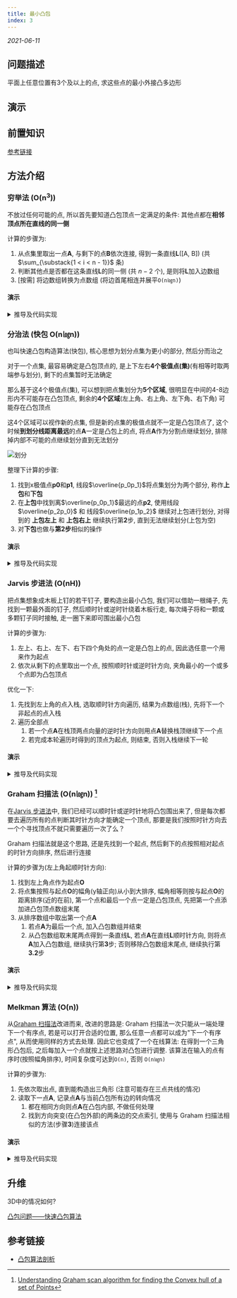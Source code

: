 ```yaml
---
title: 最小凸包
index: 3
---
```


*2021-06-11*

## 问题描述

平面上任意位置有3个及以上的点, 求这些点的最小外接凸多边形

## 演示

<Show />

## 前置知识

[参考链接](./pinp#凸多边形)

## 方法介绍

### 穷举法 (O(n<sup>3</sup>))

不放过任何可能的点, 所以首先要知道凸包顶点一定满足的条件: 其他点都在**相邻顶点所在直线的同一侧**

计算的步骤为:

1. 从点集里取出一点**A**, 与剩下的点**B**依次连接, 得到一条直线**L**([A, B]) (共 $\sum_{\substack{1 < i < n - 1}}$ 条)
2. 判断其他点是否都在这条直线**L**的同一侧 (共 $n - 2$ 个), 是则将**L**加入边数组
3. [按需] 将边数组转换为点数组 (将边首尾相连并展平`O(n㏒n)`)

#### 演示

<Play :algorithm="exhaust" :speed="80" />

<details>
<summary>推导及代码实现</summary>

<<< @/blog/algorithm/components/melkman/exhaust.ts

</details>

### 分治法 (快包 O(n㏒n))

也叫快速凸包构造算法(快包), 核心思想为划分点集为更小的部分, 然后分而治之

对于一个点集, 最容易确定是凸包顶点的, 是上下左右**4个极值点(集)**(有相等时取两端参与划分), 剩下的点集暂时无法确定

那么基于这4个极值点(集), 可以想到把点集划分为**5个区域**, 很明显在中间的4-8边形内不可能存在凸包顶点, 剩余的**4个区域**(左上角、右上角、左下角、右下角) 可能存在凸包顶点

这4个区域可以视作新的点集, 但是新的点集的极值点就不一定是凸包顶点了, 这个时候**到划分线距离最远**的点**A**一定是凸包上的点, 将点**A**作为分割点继续划分, 排除掉内部不可能的点继续划分直到无法划分

![划分](melkman/divide.png)

整理下计算的步骤:

1. 找到x极值点**p0**和**p1**, 线段$\overline{p_0p_1}$将点集划分为两个部分, 称作**上包**和**下包**
2. 在**上包**中找到离$\overline{p_0p_1}$最远的点**p2**, 使用线段$\overline{p_2p_0}$ 和 线段$\overline{p_1p_2}$ 继续对上包进行划分, 对得到的 **上包左上** 和 **上包右上** 继续执行第**2**步, 直到无法继续划分(上包为空)
3. 对**下包**也做与**第2步**相似的操作

#### 演示

<Play :algorithm="divide" :speed="125" />

<details>
<summary>推导及代码实现</summary>

与[前置知识](#前置知识)中介绍过的通过叉积的正负判断点在线段的顺时针/逆时针方向的方法一致, 叉积表示的是两向量围成的**平行四边形面积**(除2得三角形面积), 距离最远的点一定可以围出**最大的面积**, 据此可以划分上下包及找到距离划分线最远的点

<<< @/blog/algorithm/components/melkman/divide.ts

</details>

### Jarvis 步进法 (O(nH))

把点集想象成木板上钉的若干钉子, 要构造出最小凸包, 我们可以借助一根绳子, 先找到一颗最外面的钉子, 然后顺时针或逆时针绕着木板行走, 每次绳子将和一颗或多颗钉子同时接触, 走一圈下来即可围出最小凸包

计算的步骤为:

1. 左上、右上、左下、右下四个角处的点一定是凸包上的点, 因此选任意一个用来作为起点
2. 依次从剩下的点里取出一个点, 按照顺时针或逆时针方向, 夹角最小的一个或多个点即为凸包顶点

优化一下:

1. 先找到左上角的点入栈, 选取顺时针方向遍历, 结果为点数组(栈), 先将下一个非起点的点入栈
2. 遍历全部点
    1. 若一个点**A**在栈顶两点向量的逆时针方向则用点**A**替换栈顶继续下一个点
    2. 若完成本轮遍历时得到的顶点为起点, 则结束, 否则入栈继续下一轮

#### 演示

<Play :algorithm="jarvis" :speed="125" />

<details>
<summary>推导及代码实现</summary>

<<< @/blog/algorithm/components/melkman/jarvis.ts

</details>

### Graham 扫描法 (O(n㏒n)) [^GrahamScan]

在[Jarvis 步进法](#jarvis-步进法-o-nh)中, 我们已经可以顺时针或逆时针地将凸包围出来了, 但是每次都要去遍历所有的点判断其时针方向才能确定一个顶点, 那要是我们按照时针方向去一个个寻找顶点不就只需要遍历一次了么？

Graham 扫描法就是这个思路, 还是先找到一个起点, 然后剩下的点按照相对起点的时针方向排序, 然后进行连接

计算的步骤为(左上角起顺时针方向):

1. 找到左上角点作为起点**O**
2. 将点集按照与起点**O**的幅角(y轴正向)从小到大排序, 幅角相等则按与起点**O**的距离排序(近的在前), 第一个点和最后一个点一定是凸包顶点, 先把第一个点添加进凸包顶点数组末尾
3. 从排序数组中取出第一个点**A**
    1. 若点**A**为最后一个点, 加入凸包数组并结束
    2. 从凸包数组取末尾两点得到一条直线**L**, 若点**A**在直线**L**顺时针方向, 则将点**A**加入凸包数组, 继续执行第**3**步; 否则移除凸包数组末尾点, 继续执行第**3.2**步

#### 演示

<Play :algorithm="graham" :speed="125" />

<details>
<summary>推导及代码实现</summary>

其他点与起点的幅角范围为 [0, 180°], 使用$\cos$函数即可排序幅角, 同时可计算出距离

<<< @/blog/algorithm/components/melkman/graham.ts

</details>

### Melkman 算法 (O(n))

从[Graham 扫描法](#graham-扫描法-o-n㏒n)改进而来, 改进的思路是: Graham 扫描法一次只能从一端处理下一个有序点, 若是可以打开合适的位置, 那么任意一点都可以成为"下一个有序点", 从而使用同样的方式去处理. 因此它也变成了一个在线算法: 在得到一个三角形凸包后, 之后每加入一个点就按上述思路对凸包进行调整. 该算法在输入的点有序时(按照幅角排序), 时间复杂度可达到`O(n)`, 否则 `O(n㏒n)`

计算的步骤为:

1. 先依次取出点, 直到能构造出三角形 (注意可能存在三点共线的情况)
2. 读取下一点**A**, 记录点**A**与当前凸包所有边的转向情况
    1. 都在相同方向则点**A**在凸包内部, 不做任何处理
    2. 找到方向突变(在凸包外部)的两条边的交点索引, 使用与 Graham 扫描法相似的方法(步骤**3**)连接该点

#### 演示

<Play :algorithm="melkman" :speed="125" />

<details>
<summary>推导及代码实现</summary>

<<< @/blog/algorithm/components/melkman/melkman.ts

</details>

## 升维

3D中的情况如何?

[凸包问题——快速凸包算法](https://zhuanlan.zhihu.com/p/166105080)

## 参考链接

- [凸包算法剖析](https://cyw3.github.io/YalesonChan/2016/ConvexHull.html)

[^GrahamScan]: [Understanding Graham scan algorithm for finding the Convex hull of a set of Points](https://muthu.co/understanding-graham-scan-algorithm-for-finding-the-convex-hull-of-a-set-of-points/)



<script lang="ts">
import Show from './components/melkman/Show.vue'
import Play from './components/melkman/Play.vue'
import exhaust from './components/melkman/exhaust'
import divide from './components/melkman/divide'
import jarvis from './components/melkman/jarvis'
import graham from './components/melkman/graham'
import melkman from './components/melkman/melkman'

export default {
  components: { Show, Play },
  methods: { exhaust, divide, jarvis, graham, melkman }
}
</script>
